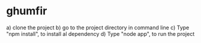# ghumfir

a) clone the project
b) go to the project directory in command line
c) Type "npm install", to install al dependency
d) Type "node app", to run the project
